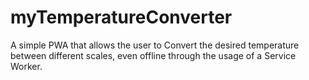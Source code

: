 # myTemperatureConverter
A simple PWA that allows the user to Convert the desired temperature between different scales, even offline through the usage of a Service Worker.
